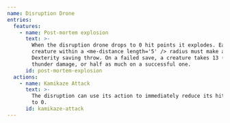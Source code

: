 ```yaml
---
name: Disruption Drone
entries:
  features:
    - name: Post-mortem explosion
      text: >-
        When the disruption drone drops to 0 hit points it explodes. Each
        creature within a <me-distance length='5' /> radius must make a DC 13
        Dexterity saving throw. On a failed save, a creature takes 13 (2d12)
        thunder damage, or half as much on a successful one.
      id: post-mortem-explosion
  actions:
    - name: Kamikaze Attack
      text: >-
        The disruption can use its action to immediately reduce its hit points
        to 0.
      id: kamikaze-attack
---
```


